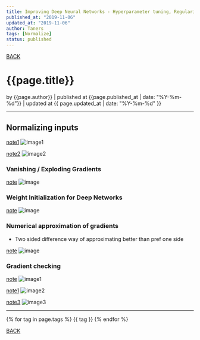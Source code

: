 ```yaml
---
title: Improving Deep Neural Networks - Hyperparameter tuning, Regularization and Optimization 1-2
published_at: "2019-11-06"
updated_at: "2019-11-06"
author: Taners
tags: [Normalize]
status: published
---
```


[BACK](../)

# {{page.title}}

by {{page.author}} |
published at {{page.published_at | date: "%Y-%m-%d"}} |
updated at {{ page.updated_at | date: "%Y-%m-%d" }}

---
## Normalizing inputs

[note1](https://diigo.com/0fwkh1)
![image1](https://www.diigo.com/file/image/bbosbraozocrrcbpqozdsscassd/Normalizing+inputs+-+deeplearning.ai+%7C+Coursera.jpg?k=61137cdc84ec6b7abd906ae4f676c9ce)

[note2](https://diigo.com/0fwkjm)
![image2](https://www.diigo.com/file/image/bbosbraozocrrcbsqpzdsscbaba/Normalizing+inputs+-+deeplearning.ai+%7C+Coursera.jpg?k=eae9b2411a8fd7986b573f6553f9f953)


### Vanishing / Exploding Gradients

[note](https://diigo.com/0fwmho)
![image](https://www.diigo.com/file/image/bbosbraozocrrccrqpzdsscbbab/Vanishing+%2F+Exploding+gradients+-+deeplearning.ai+%7C+Coursera.jpg?k=9b7c12582988f917ff74d1bef1f5cd04)

### Weight Initialization for Deep Networks

[note](https://diigo.com/0fwmkw)
![image](https://www.diigo.com/file/image/bbosbraozocrrdqaeszdsscccbo/Weight+Initialization+for+Deep+Networks+-+deeplearning.ai+%7C+Coursera.jpg?k=c2289c3ea20ad2c45082951886677f07)

### Numerical approximation of gradients

- Two sided difference way of approximating better than pref one side

[note](https://diigo.com/0fwmo2)
![image](https://www.diigo.com/file/image/bbosbraozocrrdrabozdsscccps/Numerical+approximation+of+gradients+-+deeplearning.ai+%7C+Coursera.jpg?k=e8d8b301c4ecbd5562e9e01e7a1e92f1)

### Gradient checking
[note](https://diigo.com/0fwmvu)
![image1](https://www.diigo.com/file/image/bbosbraozocrrdrdqpzdsscccsq/Gradient+checking+-+deeplearning.ai+%7C+Coursera.jpg?k=bc4dd7a3a2326e8507f78a656479c4f1)

[note1](https://diigo.com/0fwmvy)
![image2](https://www.diigo.com/file/image/bbosbraozocrrdrsbszdssccdcp/Gradient+checking+-+deeplearning.ai+%7C+Coursera.jpg?k=80fbf2e6804c8fba4b6101e096a67cf9)

[note3](https://diigo.com/0fwmw0)
![image3](https://www.diigo.com/file/image/bbosbraozocrrdsoppzdssccdpc/Gradient+Checking+Implementation+Notes+-+deeplearning.ai+%7C+Coursera.jpg?k=96ebb8c05c3616d05534811d809e5a25)

---

{% for tag in page.tags %}
  {{ tag }}
{% endfor %}

[BACK](../)